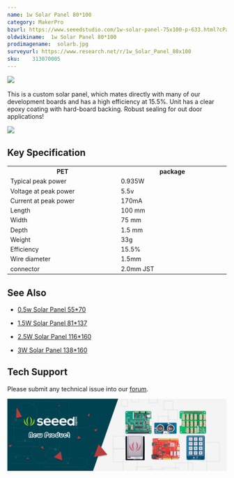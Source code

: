 ```yaml
---
name: 1w Solar Panel 80*100
category: MakerPro
bzurl: https://www.seeedstudio.com/1w-solar-panel-75x100-p-633.html?cPath=155
oldwikiname:  1w Solar Panel 80*100
prodimagename:  solarb.jpg
surveyurl: https://www.research.net/r/1w_Solar_Panel_80x100
sku:    313070005
---
```

![](http://bz.seeedstudio.com/depot/images/product/solarb.jpg)

This is a custom solar panel, which mates directly with many of our development boards and has a high efficiency at 15.5%. Unit has a clear epoxy coating with hard-board backing. Robust sealing for out door applications!

[![](https://files.seeedstudio.com/wiki/Seeed-WiKi/docs/images/300px-Get_One_Now_Banner-ragular.png)](https://www.seeedstudio.com/1w-solar-panel-75x100-p-633.html?cPath=155)


##   Key Specification

<table>
<tr>
<th>PET
</th>
<th>package
</th></tr>
<tr>
<td width="400px">Typical peak power
</td>
<td width="400px">0.935W
</td></tr>
<tr>
<td>Voltage at peak power
</td>
<td>5.5v
</td></tr>
<tr>
<td>Current at peak power
</td>
<td>170mA
</td></tr>
<tr>
<td>Length
</td>
<td>100 mm
</td></tr>
<tr>
<td>Width
</td>
<td>75 mm
</td></tr>
<tr>
<td>Depth
</td>
<td>1.5 mm
</td></tr>
<tr>
<td>Weight
</td>
<td>33g
</td></tr>
<tr>
<td>Efficiency
</td>
<td>15.5%
</td></tr>
<tr>
<td> Wire diameter
</td>
<td> 1.5mm
</td></tr>
<tr>
<td> connector
</td>
<td> 2.0mm JST
</td></tr></table>


##   See Also

*   [0.5w Solar Panel 55*70](/0.5w_Solar_Panel_55x70 "0.5w Solar Panel 55*70")

*   [1.5W Solar Panel 81*137](/1.5W_Solar_Panel_81x137 "1.5W Solar Panel 81*137")

*   [2.5W Solar Panel 116*160](/2.5W_Solar_Panel_116x160 "2.5W Solar Panel 116*160")

*   [3W Solar Panel 138*160](/3W_Solar_Panel_138x160 "3W Solar Panel 138*160")

## Tech Support
Please submit any technical issue into our [forum](http://forum.seeedstudio.com/). <br /><p style="text-align:center"><a href="https://www.seeedstudio.com/act-4.html?utm_source=wiki&utm_medium=wikibanner&utm_campaign=newproducts" target="_blank"><img src="https://github.com/SeeedDocument/Wiki_Banner/raw/master/new_product.jpg" /></a></p>